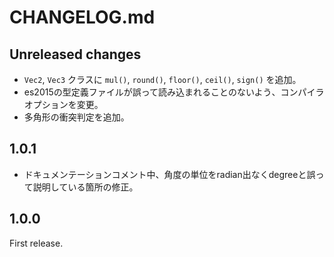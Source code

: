 # CHANGELOG.md

## Unreleased changes

- `Vec2`, `Vec3` クラスに `mul()`, `round()`, `floor()`, `ceil()`, `sign()` を追加。
- es2015の型定義ファイルが誤って読み込まれることのないよう、コンパイラオプションを変更。
- 多角形の衝突判定を追加。

## 1.0.1

- ドキュメンテーションコメント中、角度の単位をradian出なくdegreeと誤って説明している箇所の修正。

## 1.0.0

First release.
